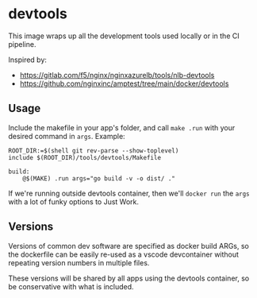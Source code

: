 # devtools

This image wraps up all the development tools used locally or in the CI pipeline.

Inspired by:

- https://gitlab.com/f5/nginx/nginxazurelb/tools/nlb-devtools
- https://github.com/nginxinc/amptest/tree/main/docker/devtools

## Usage

Include the makefile in your app's folder, and call `make .run` with your desired command in `args`. Example:

```make
ROOT_DIR:=$(shell git rev-parse --show-toplevel)
include $(ROOT_DIR)/tools/devtools/Makefile

build:
	@$(MAKE) .run args="go build -v -o dist/ ."
```

If we're running outside devtools container, then we'll `docker run` the `args` with a lot of funky options to Just Work.

## Versions

Versions of common dev software are specified as docker build ARGs, so the dockerfile can be easily re-used as a vscode devcontainer without repeating version numbers in multiple files.

These versions will be shared by all apps using the devtools container, so be conservative with what is included.
